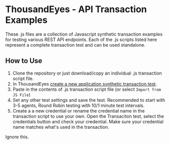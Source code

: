 # ThousandEyes - API Transaction Examples
These .js files are a collection of Javascript synthetic transaction examples for testing various REST API endpoints. Each of the .js scripts listed here represent a complete transaction test and can be used standalone. 

## How to Use
1. Clone the repository or just download/copy an individual .js transaction script file. 
2. In ThousandEyes [create a new application synthetic transaction test](https://www.thousandeyes.com/resources/getting-started-with-transactions-tutorial).
3. Paste in the contents of .js transaction script file (or select `Import from JS File`)
4. Set any other test settings and save the test. Recommended to start with 3-5 agents, Round Robin testing with 10/1 minute test intervals. 
5. Create a a new credential or rename the credential name in the transaction script to use your own. Open the Transaciton test, select the credentials button and check your credential. Make sure your credential name matches what's used in the transaction.

Ignore this.
